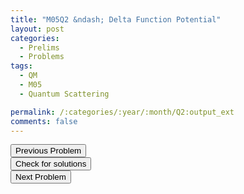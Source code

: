 ```yaml
---
title: "M05Q2 &ndash; Delta Function Potential"
layout: post
categories:
  - Prelims
  - Problems
tags:
  - QM
  - M05
  - Quantum Scattering

permalink: /:categories/:year/:month/Q2:output_ext
comments: false
---
```

<object data="2005M2Q.pdf" type="application/pdf" width="100%" height="500"></object>

<div class='navbar'>
	<div float='left'><button onclick="window.location='Q1.html'" >Previous Problem</button></div>
	<div float='center'><button onclick="window.location='https://princetonprelim.com/prelim/15/'">Check for solutions</button></div>
	<div float='right'><button onclick="window.location='Q3.html'" > Next Problem</button></div>
</div>
